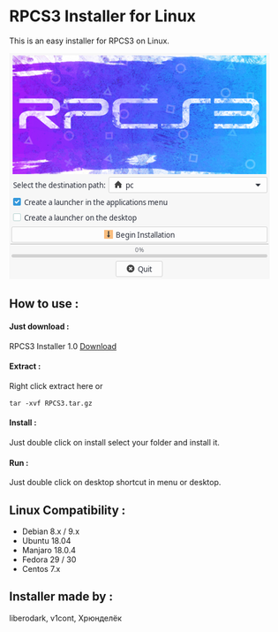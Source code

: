# RPCS3 Installer for Linux

This is an easy installer for RPCS3 on Linux.

![Image of RPCS3 Installer](https://github.com/liberodark/rpcs3-installer/raw/master/image.png)


## How to use :

#### Just download :

RPCS3 Installer 1.0 [Download](https://github.com/liberodark/rpcs3-installer/releases/download/1.0/RPCS3.tar.gz)

#### Extract :

Right click extract here or

```
tar -xvf RPCS3.tar.gz
```

#### Install :

Just double click on install select your folder and install it.

#### Run :

Just double click on desktop shortcut in menu or desktop.

## Linux Compatibility :

- Debian 8.x / 9.x
- Ubuntu 18.04
- Manjaro 18.0.4
- Fedora 29 / 30
- Centos 7.x

## Installer made by :

liberodark, v1cont, Хрюнделёк
